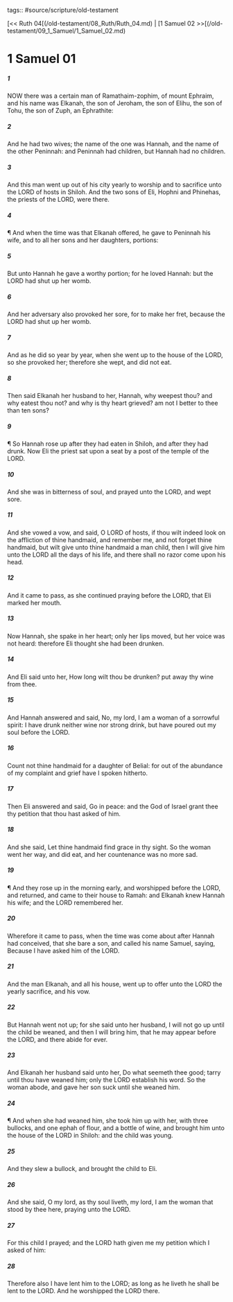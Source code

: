 tags:: #source/scripture/old-testament

[<< Ruth 04[(/old-testament/08_Ruth/Ruth_04.md) | [1 Samuel 02 >>[(/old-testament/09_1_Samuel/1_Samuel_02.md)

# 1 Samuel 01

##### 1

NOW there was a certain man of Ramathaim-zophim, of mount Ephraim, and his name was Elkanah, the son of Jeroham, the son of Elihu, the son of Tohu, the son of Zuph, an Ephrathite:

##### 2

And he had two wives; the name of the one was Hannah, and the name of the other Peninnah: and Peninnah had children, but Hannah had no children.

##### 3

And this man went up out of his city yearly to worship and to sacrifice unto the LORD of hosts in Shiloh. And the two sons of Eli, Hophni and Phinehas, the priests of the LORD, were there.

##### 4

¶ And when the time was that Elkanah offered, he gave to Peninnah his wife, and to all her sons and her daughters, portions:

##### 5

But unto Hannah he gave a worthy portion; for he loved Hannah: but the LORD had shut up her womb.

##### 6

And her adversary also provoked her sore, for to make her fret, because the LORD had shut up her womb.

##### 7

And as he did so year by year, when she went up to the house of the LORD, so she provoked her; therefore she wept, and did not eat.

##### 8

Then said Elkanah her husband to her, Hannah, why weepest thou? and why eatest thou not? and why is thy heart grieved? am not I better to thee than ten sons?

##### 9

¶ So Hannah rose up after they had eaten in Shiloh, and after they had drunk. Now Eli the priest sat upon a seat by a post of the temple of the LORD.

##### 10

And she was in bitterness of soul, and prayed unto the LORD, and wept sore.

##### 11

And she vowed a vow, and said, O LORD of hosts, if thou wilt indeed look on the affliction of thine handmaid, and remember me, and not forget thine handmaid, but wilt give unto thine handmaid a man child, then I will give him unto the LORD all the days of his life, and there shall no razor come upon his head.

##### 12

And it came to pass, as she continued praying before the LORD, that Eli marked her mouth.

##### 13

Now Hannah, she spake in her heart; only her lips moved, but her voice was not heard: therefore Eli thought she had been drunken.

##### 14

And Eli said unto her, How long wilt thou be drunken? put away thy wine from thee.

##### 15

And Hannah answered and said, No, my lord, I am a woman of a sorrowful spirit: I have drunk neither wine nor strong drink, but have poured out my soul before the LORD.

##### 16

Count not thine handmaid for a daughter of Belial: for out of the abundance of my complaint and grief have I spoken hitherto.

##### 17

Then Eli answered and said, Go in peace: and the God of Israel grant thee thy petition that thou hast asked of him.

##### 18

And she said, Let thine handmaid find grace in thy sight. So the woman went her way, and did eat, and her countenance was no more sad.

##### 19

¶ And they rose up in the morning early, and worshipped before the LORD, and returned, and came to their house to Ramah: and Elkanah knew Hannah his wife; and the LORD remembered her.

##### 20

Wherefore it came to pass, when the time was come about after Hannah had conceived, that she bare a son, and called his name Samuel, saying, Because I have asked him of the LORD.

##### 21

And the man Elkanah, and all his house, went up to offer unto the LORD the yearly sacrifice, and his vow.

##### 22

But Hannah went not up; for she said unto her husband, I will not go up until the child be weaned, and then I will bring him, that he may appear before the LORD, and there abide for ever.

##### 23

And Elkanah her husband said unto her, Do what seemeth thee good; tarry until thou have weaned him; only the LORD establish his word. So the woman abode, and gave her son suck until she weaned him.

##### 24

¶ And when she had weaned him, she took him up with her, with three bullocks, and one ephah of flour, and a bottle of wine, and brought him unto the house of the LORD in Shiloh: and the child was young.

##### 25

And they slew a bullock, and brought the child to Eli.

##### 26

And she said, O my lord, as thy soul liveth, my lord, I am the woman that stood by thee here, praying unto the LORD.

##### 27

For this child I prayed; and the LORD hath given me my petition which I asked of him:

##### 28

Therefore also I have lent him to the LORD; as long as he liveth he shall be lent to the LORD. And he worshipped the LORD there.
